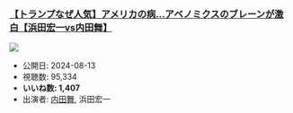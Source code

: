 ### [【トランプなぜ人気】アメリカの病…アベノミクスのブレーンが激白【浜田宏一vs内田舞】](https://www.youtube.com/watch?v=bxVG9kGWON8)
[![](https://img.youtube.com/vi/bxVG9kGWON8/sddefault.jpg)](https://www.youtube.com/watch?v=bxVG9kGWON8)
-   公開日: 2024-08-13
-   視聴数: 95,334
-   **いいね数: 1,407**
-   出演者: [内田舞](/rehacq_fan/people/内田舞 "wikilink"), 浜田宏一
